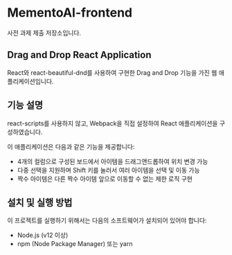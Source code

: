 # MementoAI-frontend

사전 과제 제출 저장소입니다.

## Drag and Drop React Application

React와 react-beautiful-dnd를 사용하여 구현한 Drag and Drop 기능을 가진 웹 애플리케이션입니다.

## 기능 설명

react-scripts를 사용하지 않고, Webpack을 직접 설정하여 React 애플리케이션을 구성하였습니다.

이 애플리케이션은 다음과 같은 기능을 제공합니다:

- 4개의 컬럼으로 구성된 보드에서 아이템을 드래그앤드롭하여 위치 변경 가능
- 다중 선택을 지원하며 Shift 키를 눌러서 여러 아이템을 선택 및 이동 가능
- 짝수 아이템은 다른 짝수 아이템 앞으로 이동할 수 없는 제한 로직 구현

## 설치 및 실행 방법

이 프로젝트를 실행하기 위해서는 다음의 소프트웨어가 설치되어 있어야 합니다:

- Node.js (v12 이상)
- npm (Node Package Manager) 또는 yarn
